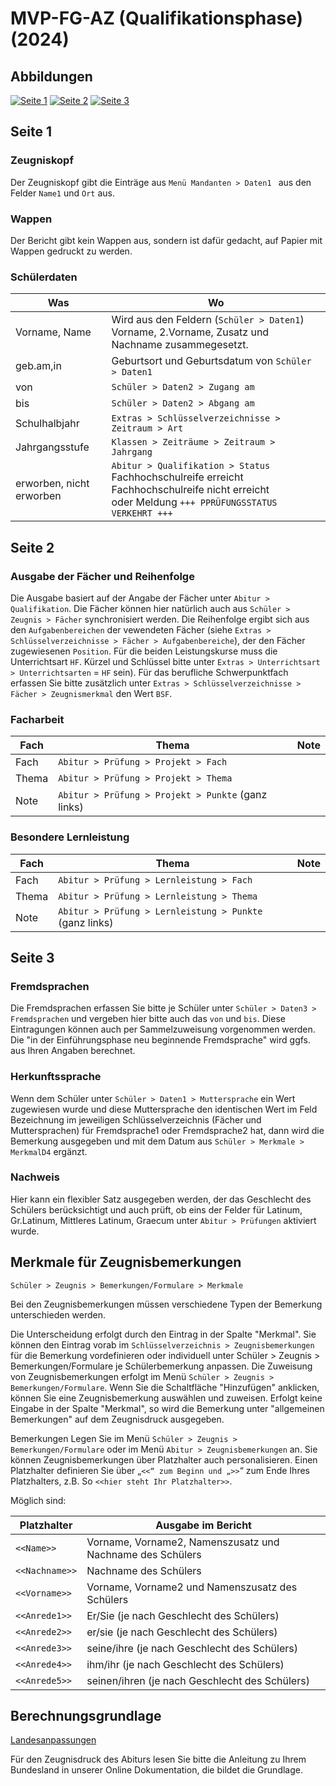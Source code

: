 ﻿# MVP-FG-AZ (Qualifikationsphase)(2024)

## Abbildungen

[01]:/assets/images/MVP/001.png "S.1"
[02]:/assets/images/MVP/002.png "S.2"
[03]:/assets/images/MVP/003.png "S.3"

[![Seite 1][01]][01]
[![Seite 2][02]][02]
[![Seite 3][03]][03]

## Seite 1

### Zeugniskopf

Der Zeugniskopf gibt die Einträge aus `Menü Mandanten > Daten1 ` aus den Felder `Name1` und `Ort` aus.

### Wappen

Der Bericht gibt kein Wappen aus, sondern ist dafür gedacht, auf Papier mit Wappen gedruckt zu werden.

### Schülerdaten

Was|Wo
--|--
Vorname, Name| Wird aus den Feldern (`Schüler > Daten1`) Vorname, 2.Vorname, Zusatz und Nachname zusammegesetzt.
geb.am,in| Geburtsort und Geburtsdatum von `Schüler > Daten1`
von| `Schüler > Daten2 > Zugang am`
bis| `Schüler > Daten2 > Abgang am`
Schulhalbjahr| `Extras > Schlüsselverzeichnisse > Zeitraum > Art`
Jahrgangsstufe| `Klassen > Zeiträume > Zeitraum > Jahrgang`
erworben, nicht erworben| `Abitur > Qualifikation > Status` <br/>Fachhochschulreife erreicht<br/>Fachhochschulreife nicht erreicht<br/>oder Meldung `+++ PPRÜFUNGSSTATUS VERKEHRT +++`

## Seite 2

### Ausgabe der Fächer und Reihenfolge

Die Ausgabe basiert auf der Angabe der Fächer unter `Abitur > Qualifikation`. Die Fächer können hier natürlich auch aus `Schüler > Zeugnis > Fächer` synchronisiert werden. Die Reihenfolge ergibt sich aus den `Aufgabenbereichen` der vewendeten Fächer (siehe `Extras > Schlüsselverzeichnisse > Fächer > Aufgabenbereiche`), der den Fächer zugewiesenen `Position`.
Für die beiden Leistungskurse muss die Unterrichtsart `HF`. Kürzel und Schlüssel bitte unter `Extras > Unterrichtsart > Unterrichtsarten` = `HF` sein). 
Für das berufliche Schwerpunktfach erfassen Sie bitte zusätzlich unter `Extras > Schlüsselverzeichnisse > Fächer > Zeugnismerkmal` den Wert `BSF`.

### Facharbeit

Fach |Thema|Note
--|--|--
Fach|`Abitur > Prüfung > Projekt > Fach`
Thema|`Abitur > Prüfung > Projekt > Thema`
Note|`Abitur > Prüfung > Projekt > Punkte` (ganz links)

### Besondere Lernleistung

Fach |Thema|Note
--|--|--
Fach|`Abitur > Prüfung > Lernleistung > Fach`
Thema|`Abitur > Prüfung > Lernleistung > Thema`
Note|`Abitur > Prüfung > Lernleistung > Punkte` (ganz links)

## Seite 3

### Fremdsprachen

Die Fremdsprachen erfassen Sie bitte je Schüler unter `Schüler > Daten3 > Fremdsprachen` und vergeben hier bitte auch das `von` und `bis`. Diese Eintragungen können auch per Sammelzuweisung vorgenommen werden. Die "in der Einführungsphase neu beginnende Fremdsprache" wird ggfs. aus Ihren Angaben berechnet.

### Herkunftssprache

Wenn dem Schüler unter `Schüler > Daten1 > Muttersprache` ein Wert zugewiesen wurde und diese Muttersprache den identischen Wert im Feld Bezeichnung im jeweiligen Schlüsselverzeichnis (Fächer und Muttersprachen) für Fremdsprache1 oder Fremdsprache2 hat, dann wird die Bemerkung ausgegeben und mit dem Datum aus `Schüler > Merkmale > MerkmalD4` ergänzt.

### Nachweis

Hier kann ein flexibler Satz ausgegeben werden, der das Geschlecht des Schülers berücksichtigt und auch prüft, ob eins der Felder für Latinum, Gr.Latinum, Mittleres Latinum, Graecum unter `Abitur > Prüfungen` aktiviert wurde.

## Merkmale für Zeugnisbemerkungen

`Schüler > Zeugnis > Bemerkungen/Formulare > Merkmale`

Bei den Zeugnisbemerkungen müssen verschiedene Typen der Bemerkung unterschieden werden. 

Die Unterscheidung erfolgt durch den Eintrag in der Spalte "Merkmal". Sie können den Eintrag vorab im `Schlüsselverzeichnis > Zeugnisbemerkungen` für die Bemerkung vordefinieren oder individuell unter Schüler > Zeugnis > Bemerkungen/Formulare je Schülerbemerkung anpassen.
Die Zuweisung von Zeugnisbemerkungen erfolgt im Menü `Schüler > Zeugnis > Bemerkungen/Formulare`. Wenn Sie die Schaltfläche "Hinzufügen" anklicken, können Sie eine Zeugnisbemerkung auswählen und zuweisen. Erfolgt keine Eingabe in der Spalte "Merkmal", so wird die Bemerkung unter "allgemeinen Bemerkungen" auf dem Zeugnisdruck ausgegeben.

Bemerkungen Legen Sie im Menü `Schüler > Zeugnis > Bemerkungen/Formulare` oder im Menü `Abitur > Zeugnisbemerkungen` an. Sie können Zeugnisbemerkungen über Platzhalter auch personalisieren. 
Einen Platzhalter definieren Sie über „`<<“ zum Beginn und „>>`“ zum Ende Ihres Platzhalters, z.B. So `<<hier steht Ihr Platzhalter>>`. 

Möglich sind:

Platzhalter | Ausgabe im Bericht
--|--
`<<Name>>` | Vorname, Vorname2, Namenszusatz und Nachname des Schülers
`<<Nachname>>` | Nachname des Schülers
`<<Vorname>>` | Vorname, Vorname2 und Namenszusatz des Schülers
`<<Anrede1>>` | Er/Sie (je nach Geschlecht des Schülers)
`<<Anrede2>>` | er/sie (je nach Geschlecht des Schülers)
`<<Anrede3>>` | seine/ihre (je nach Geschlecht des Schülers)
`<<Anrede4>>` | ihm/ihr (je nach Geschlecht des Schülers)
`<<Anrede5>>` | seinen/ihren (je nach Geschlecht des Schülers)

## Berechnungsgrundlage

[Landesanpassungen](https://doc.la.stueber.de)

Für den Zeugnisdruck des Abiturs lesen Sie bitte die Anleitung zu Ihrem Bundesland in unserer Online Dokumentation, die bildet die Grundlage. 